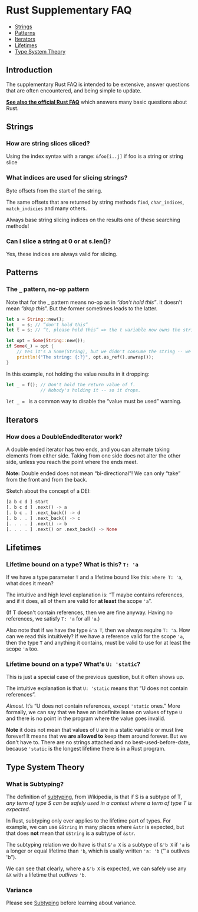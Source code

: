 
# Rust Supplementary FAQ

* [Strings](#strings)
* [Patterns](#patterns)
* [Iterators](#iterators)
* [Lifetimes](#lifetimes)
* [Type System Theory](#type-system-theory)

## Introduction
The supplementary Rust FAQ is intended to be extensive, answer questions that are often encountered, and being simple to update.

[**See also the official Rust FAQ**](https://www.rust-lang.org/en-US/faq.html) which answers many basic questions about Rust.

## Strings

### How are string slices sliced?

Using the index syntax with a range: `&foo[i..j]` if foo is a string or string slice

### What indices are used for slicing strings?

Byte offsets from the start of the string.

The same offsets that are returned by string methods `find`, `char_indices`, `match_indicies` and many others.

Always base string slicing indices on the results one of these searching methods!

### Can I slice a string at 0 or at s.len()?

Yes, these indices are always valid for slicing.

## Patterns

### The `_` pattern, no-op pattern

Note that for the _ pattern means no-op as in *“don't hold this”*. It doesn't mean *”drop this*”. But the former sometimes leads to the latter.

```rust
let s = String::new();
let _ = s; // “don't hold this”
let t = s; // “t, please hold this” => the t variable now owns the string s.
```

```rust
let opt = Some(String::new());
if Some(_) = opt {
    // Yes it's a Some(String), but we didn't consume the string -- we said "don't hold it".
    println!("The string: {:?}", opt.as_ref().unwrap());
}
```

In this example, not holding the value results in it dropping:

```rust
let _ = f(); // Don't hold the return value of f.
             // Nobody's holding it -- so it drops.
```

`let _ = ` is a common way to disable the “value must be used” warning.

## Iterators

### How does a DoubleEndedIterator work?

A double ended iterator has two ends, and you can alternate taking elements from either side. Taking from one side does not alter the other side, unless you reach the point where the ends meet.

**Note:** Double ended does not mean “bi-directional”! We can only “take” from the front and from the back.

Sketch about the concept of a DEI:

```rust
[a b c d ] start
[. b c d ] .next() -> a
[. b c . ] .next_back() -> d
[. b . . ] .next_back() -> c
[. . . . ] .next() -> b
[. . . . ] .next() or .next_back() -> None
```


## Lifetimes

### Lifetime bound on a type? What is this? `T: 'a`

If we have a type parameter `T` and a lifetime bound like this: `where T: 'a`, what does it mean?

The intuitive and high level explanation is: “T maybe contains references, and if it does, all of them are valid for **at least** the scope `'a`”.

(If T doesn't contain references, then we are fine anyway. Having no references, we satisfy `T: 'a` for all `'a`.)

Also note that if we have the type `&'a T`, then we always require `T: 'a`. How can we read this intuitively?  If we have a reference valid for the scope `'a`, then the type `T` and anything it contains, must be valid to use for at least the scope `'a` too.

### Lifetime bound on a type? What's `U: 'static`?

This is just a special case of the previous question, but it often shows up.

The intuitive explanation is that `U: 'static` means that “U does not contain references”.

*Almost.* It’s “U does not contain references, except `'static` ones.” More formally, we can say that we have an indefinite lease on values of type `U` and there is no point in the program where the value goes invalid.

**Note** it does not mean that values of `U` are in a static variable or must live forever! It means that we **are allowed to** keep them around forever. But we don't have to. There are no strings attached and no best-used-before-date, because `'static` is the longest lifetime there is in a Rust program.


## Type System Theory

### What is Subtyping?

The definition of [subtyping](https://en.wikipedia.org/wiki/Subtyping), from Wikipedia, is that if S is a subtype of T, *any term of type S can be safely used in a context where a term of type T is expected.*

In Rust, subtyping only ever applies to the lifetime part of types. For example, we can use `&String` in many places where `&str` is expected, but that does **not** mean that `&String` is a subtype of `&str`.

The subtyping relation we do have is that `&'a X` is a subtype of `&'b X` if `'a` is a longer or equal lifetime than `'b`, which is usally written `'a: 'b` (“'a outlives 'b”).

We can see that clearly, where a `&'b X` is expected, we can safely use any `&X` with a lifetime that *outlives* `'b`.

### Variance

Please see [Subtyping](#what-is-subtyping) before learning about variance.
